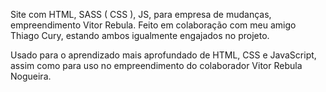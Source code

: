 Site com HTML, SASS ( CSS ), JS, para empresa de mudanças, empreendimento Vitor Rebula. Feito em colaboração com meu amigo Thiago Cury, estando ambos igualmente engajados no projeto.

Usado para o aprendizado mais aprofundado de HTML, CSS e JavaScript, assim como para uso no empreendimento do colaborador Vitor Rebula Nogueira.
